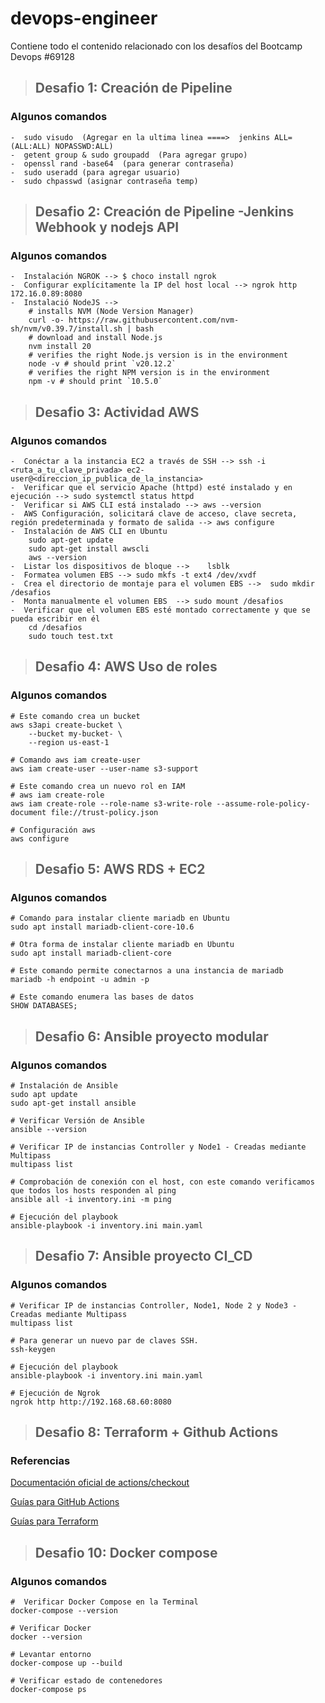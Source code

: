 # devops-engineer
Contiene todo el contenido relacionado con los desafíos  del Bootcamp Devops #69128

>## Desafio 1: Creación de Pipeline

### Algunos comandos
```
-  sudo visudo  (Agregar en la ultima linea ====>  jenkins ALL=(ALL:ALL) NOPASSWD:ALL)
-  getent group & sudo groupadd  (Para agregar grupo)
-  openssl rand -base64  (para generar contraseña)
-  sudo useradd (para agregar usuario)
-  sudo chpasswd (asignar contraseña temp)
```

>## Desafio 2: Creación de Pipeline -Jenkins Webhook y nodejs API

### Algunos comandos
```
-  Instalación NGROK --> $ choco install ngrok
-  Configurar explícitamente la IP del host local --> ngrok http 172.16.0.89:8080
-  Instalació NodeJS -->
    # installs NVM (Node Version Manager)
    curl -o- https://raw.githubusercontent.com/nvm-sh/nvm/v0.39.7/install.sh | bash
    # download and install Node.js
    nvm install 20
    # verifies the right Node.js version is in the environment
    node -v # should print `v20.12.2`
    # verifies the right NPM version is in the environment
    npm -v # should print `10.5.0`
```
>## Desafio 3: Actividad AWS

### Algunos comandos
```
-  Conéctar a la instancia EC2 a través de SSH --> ssh -i <ruta_a_tu_clave_privada> ec2-user@<direccion_ip_publica_de_la_instancia>
-  Verificar que el servicio Apache (httpd) esté instalado y en ejecución --> sudo systemctl status httpd
-  Verificar si AWS CLI está instalado --> aws --version
-  AWS Configuración, solicitará clave de acceso, clave secreta, región predeterminada y formato de salida --> aws configure
-  Instalación de AWS CLI en Ubuntu
    sudo apt-get update
    sudo apt-get install awscli
    aws --version
-  Listar los dispositivos de bloque -->    lsblk
-  Formatea volumen EBS --> sudo mkfs -t ext4 /dev/xvdf
-  Crea el directorio de montaje para el volumen EBS -->  sudo mkdir /desafios
-  Monta manualmente el volumen EBS  --> sudo mount /desafios
-  Verificar que el volumen EBS esté montado correctamente y que se pueda escribir en él
    cd /desafios
    sudo touch test.txt
```

>## Desafio 4: AWS Uso de roles

### Algunos comandos
```
# Este comando crea un bucket
aws s3api create-bucket \
    --bucket my-bucket- \
    --region us-east-1

# Comando aws iam create-user
aws iam create-user --user-name s3-support

# Este comando crea un nuevo rol en IAM
# aws iam create-role
aws iam create-role --role-name s3-write-role --assume-role-policy-document file://trust-policy.json

# Configuración aws
aws configure
```
>## Desafio 5: AWS RDS + EC2

### Algunos comandos
```
# Comando para instalar cliente mariadb en Ubuntu
sudo apt install mariadb-client-core-10.6

# Otra forma de instalar cliente mariadb en Ubuntu
sudo apt install mariadb-client-core

# Este comando permite conectarnos a una instancia de mariadb
mariadb -h endpoint -u admin -p

# Este comando enumera las bases de datos 
SHOW DATABASES; 
```
>## Desafio 6: Ansible proyecto modular

### Algunos comandos
```
# Instalación de Ansible
sudo apt update
sudo apt-get install ansible

# Verificar Versión de Ansible
ansible --version

# Verificar IP de instancias Controller y Node1 - Creadas mediante Multipass
multipass list

# Comprobación de conexión con el host, con este comando verificamos que todos los hosts responden al ping
ansible all -i inventory.ini -m ping

# Ejecución del playbook
ansible-playbook -i inventory.ini main.yaml 

```
>## Desafio 7: Ansible proyecto CI_CD

### Algunos comandos
```
# Verificar IP de instancias Controller, Node1, Node 2 y Node3 - Creadas mediante Multipass
multipass list

# Para generar un nuevo par de claves SSH.
ssh-keygen

# Ejecución del playbook
ansible-playbook -i inventory.ini main.yaml

# Ejecución de Ngrok
ngrok http http://192.168.68.60:8080

```

>## Desafio 8: Terraform + Github Actions

### Referencias

[Documentación oficial de actions/checkout](https://github.com/actions/checkout)

[Guías para GitHub Actions](https://docs.github.com/es/actions/guides)

[Guías para Terraform](https://developer.hashicorp.com/terraform/docs)



>## Desafio 10: Docker compose

### Algunos comandos
```
#  Verificar Docker Compose en la Terminal
docker-compose --version

# Verificar Docker 
docker --version

# Levantar entorno
docker-compose up --build

# Verificar estado de contenedores
docker-compose ps

```
